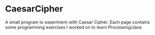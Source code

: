 # CaesarCipher
A small program to experiment with Caesar Cipher.
Each page contains some programming exercises I worked on to learn Processing/Java
